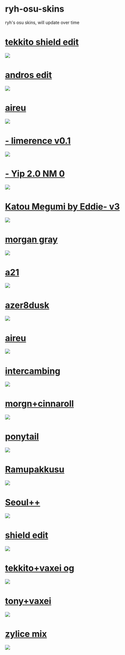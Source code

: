 # ryh-osu-skins
ryh's osu skins, will update over time
# [tekkito shield edit](https://www.mediafire.com/file/6dzywcd73ag2uv8/shield_tekkito_edit.osk/file)
![](https://osu.ppy.sh/ss/17377802/197a)
# [andros edit](https://www.mediafire.com/file/srgiwip7fx45ns8/andros_edit.osk/file)
![](https://osu.ppy.sh/ss/17298190/48d2)
# [aireu](https://download1077.mediafire.com/zd3dkld31bpg/iupygth7pugv8zi/aireu+aristia.osk)
![](https://osu.ppy.sh/ss/17264217/940f)
# [- limerence v0.1](https://download1580.mediafire.com/ji1t479dubug/b8k21c8njtphkl5/-+%E2%8C%9E+limerence+v0.1++%E2%86%93%E2%8C%9D+BTMC.osk)
![](https://osu.ppy.sh/ss/17264122/690f)
# [- Yip 2.0 NM 0](https://download850.mediafire.com/ekjg7dppwezg/bqgp01l8ccta1hd/-++++Yip+2.0+NM++++-.osk)
![](https://osu.ppy.sh/ss/17264182/124d)
# [Katou Megumi by Eddie- v3](https://www.mediafire.com/file/0z7qdmlyjojfht0/Katou_Megumi_by_Eddie-_v3.osk/file)
![](https://osu.ppy.sh/ss/17268155/4d3d)
# [morgan gray](https://download1326.mediafire.com/lu8767if8nhg/qkkzhth3bpyt7bz/-+%2B+morgan+gray.osk)
![](https://osu.ppy.sh/ss/17264186/16c5)
# [a21](https://download1980.mediafire.com/wyzhu3555pug/mxxy6ofeczu7589/-A21.osk)
![](https://osu.ppy.sh/ss/17264174/2471)
# [azer8dusk](https://download1652.mediafire.com/9fl15xyhf1ug/bejyci9urje3x7r/%23azer8dusk.osk)
![](https://osu.ppy.sh/ss/17264209/c0ac)
# [aireu](https://download1077.mediafire.com/zd3dkld31bpg/iupygth7pugv8zi/aireu+aristia.osk)
![](https://osu.ppy.sh/ss/17264217/940f)
# [intercambing](https://download1337.mediafire.com/jxg475u2sgyg/gt7xv1iz1l6bbae/Intercambing.osk)
![](https://osu.ppy.sh/ss/17264224/614a)
# [morgn+cinnaroll](https://download1518.mediafire.com/csnzw5knr1zg/hlzdxen34phj71j/-+%2B+morgan+cinnaroll.osk)
![](https://osu.ppy.sh/ss/17264231/4e4b)
# [ponytail](https://gerwi2.s-ul.eu/UpwA6ZsP)
![](https://osu.ppy.sh/ss/17264233/c867)
# [Ramupakkusu](https://download1325.mediafire.com/8rjj4124msvg/hoa1vsbd3ghnw9k/Ramupakkusu.osk)
![](https://osu.ppy.sh/ss/17264236/8534)
# [Seoul++](https://download1338.mediafire.com/epr26yf5evrg/v8frkkhnzesizbi/Seoul%2B%2B.osk)
![](https://osu.ppy.sh/ss/17264246/ca7e)
# [shield edit](https://download1325.mediafire.com/zd564hrghkdg/5l4acoe5bbgrdaj/_Shield.osk) 
![](https://osu.ppy.sh/ss/17264263/a424)
# [tekkito+vaxei og](https://download1651.mediafire.com/g1vsc2lmosmg/b20u2m8pqkxcmc1/tekkito+vaxei+remake.osk)
![](https://osu.ppy.sh/ss/17264275/fd10)
# [tony+vaxei](https://download1075.mediafire.com/9k0xnsl1vpeg/qug4gff8letiyrj/tony%2Bvaxei.osk)
![](https://osu.ppy.sh/ss/17264280/bc18)
# [zylice mix](https://download1647.mediafire.com/d1yi3qs7wplg/b3ris69pmfc41xz/zylice%2Bmisaki+tobisawa.osk)
![](https://osu.ppy.sh/ss/17264284/5158)
